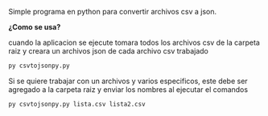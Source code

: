 Simple programa en python para convertir archivos csv a json.

**¿Como se usa?**

cuando la aplicacion se ejecute tomara todos los archivos csv de la carpeta raiz y creara un archivos json de cada archivo csv trabajado
```bash
py csvtojsonpy.py
```

Si se quiere trabajar con un archivos y varios especificos, este debe ser agregado a la carpeta raiz y enviar los nombres al ejecutar el comandos
```bash
py csvtojsonpy.py lista.csv lista2.csv
```
